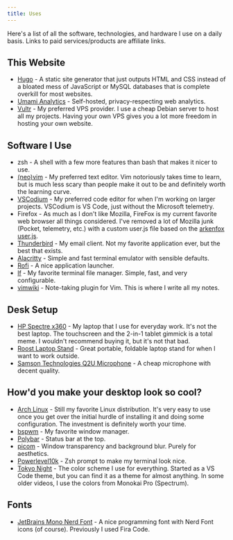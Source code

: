 ```yaml
---
title: Uses
---
```


Here's a list of all the software, technologies, and hardware I use on a daily basis. Links to paid services/products are affiliate links.

## This Website

- [Hugo](https://gohugo.io/) - A static site generator that just outputs HTML and CSS instead of a bloated mess of JavaScript or MySQL databases that is complete overkill for most websites.
- [Umami Analytics](https://www.youtube.com/watch?v=9x8w9igz7Ew) - Self-hosted, privacy-respecting web analytics.
- [Vultr](https://www.vultr.com/?ref=9005580-8H) - My preferred VPS provider. I use a cheap Debian server to host all my projects. Having your own VPS gives you a lot more freedom in hosting your own website.

## Software I Use

- zsh - A shell with a few more features than bash that makes it nicer to use.
- [(neo)vim](https://www.youtube.com/watch?v=c68MkeMBjhE&t) - My preferred text editor. Vim notoriously takes time to learn, but is much less scary than people make it out to be and definitely worth the learning curve.
- [VSCodium](https://www.youtube.com/watch?v=c_eFYsuV1PU) - My preferred code editor for when I'm working on larger projects. VSCodium is VS Code, just without the Microsoft telemetry.
- Firefox - As much as I don't like Mozilla, FireFox is my current favorite web browser all things considered. I've removed a lot of Mozilla junk (Pocket, telemetry, etc.) with a custom user.js file based on the [arkenfox user.js](https://github.com/arkenfox/user.js/).
- [Thunderbird](https://www.thunderbird.net/) - My email client. Not my favorite application ever, but the best that exists.
- [Alacritty](https://www.youtube.com/watch?v=76GbxnD8wnM) - Simple and fast terminal emulator with sensible defaults.
- [Rofi](https://www.youtube.com/watch?v=TutfIwxSE_s) - A nice application launcher.
- [lf](https://www.youtube.com/watch?v=2oWqD3JCXuI) - My favorite terminal file manager. Simple, fast, and very configurable.
- [vimwiki](https://www.youtube.com/watch?v=HbF0yAghbDo) - Note-taking plugin for Vim. This is where I write all my notes.

## Desk Setup

- [HP Spectre x360](https://amzn.to/3G0pTbZ) - My laptop that I use for everyday work. It's not the best laptop. The touchscreen and the 2-in-1 tablet gimmick is a total meme. I wouldn't recommend buying it, but it's not that bad.
- [Roost Laptop Stand](https://amzn.to/3qX7sP7) - Great portable, foldable laptop stand for when I want to work outside.
- [Samson Technologies Q2U Microphone](https://amzn.to/3F22Egd) - A cheap microphone with decent quality.

## How'd you make your desktop look so cool?

- [Arch Linux](https://www.youtube.com/watch?v=PsNLZwuUJLU) - Still my favorite Linux distribution. It's very easy to use once you get over the initial hurdle of installing it and doing some configuration. The investment is definitely worth your time.
- [bspwm](https://github.com/baskerville/bspwm) - My favorite window manager.
- [Polybar](https://polybar.github.io/) - Status bar at the top.
- [picom](https://github.com/yshui/picom) - Window transparency and background blur. Purely for aesthetics.
- [Powerlevel10k](https://www.youtube.com/watch?v=OXKhv2rXLBo) - Zsh prompt to make my terminal look nice.
- [Tokyo Night](https://marketplace.visualstudio.com/items?itemName=enkia.tokyo-night) - The color scheme I use for everything. Started as a VS Code theme, but you can find it as a theme for almost anything. In some older videos, I use the colors from Monokai Pro (Spectrum).

## Fonts

- [JetBrains Mono Nerd Font](https://www.youtube.com/watch?v=b_FSqS4C1Ns) - A nice programming font with Nerd Font icons (of course). Previously I used Fira Code.
